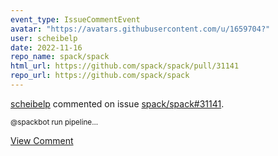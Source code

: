 ```yaml
---
event_type: IssueCommentEvent
avatar: "https://avatars.githubusercontent.com/u/1659704?"
user: scheibelp
date: 2022-11-16
repo_name: spack/spack
html_url: https://github.com/spack/spack/pull/31141
repo_url: https://github.com/spack/spack
---
```


<a href='https://github.com/scheibelp' target='_blank'>scheibelp</a> commented on issue <a href='https://github.com/spack/spack/pull/31141' target='_blank'>spack/spack#31141</a>.

<small>@spackbot run pipeline...</small>

<a href='https://github.com/spack/spack/pull/31141' target='_blank'>View Comment</a>